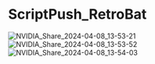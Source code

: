 # ScriptPush_RetroBat
![NVIDIA_Share_2024-04-08_13-53-21](https://github.com/Aynshe/ScriptPush_RetroBat/assets/1908827/8c9983a5-658e-4748-ae6a-985aca1c182c)
![NVIDIA_Share_2024-04-08_13-53-52](https://github.com/Aynshe/ScriptPush_RetroBat/assets/1908827/6189db50-eb07-47b1-8a40-2d26e6950720)
![NVIDIA_Share_2024-04-08_13-54-03](https://github.com/Aynshe/ScriptPush_RetroBat/assets/1908827/6f5c2864-66cf-4ce8-a05b-3cdebc4dde59)
